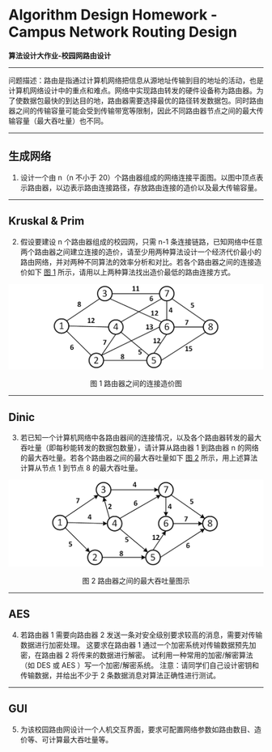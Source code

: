 #  Algorithm Design Homework - Campus Network Routing Design

**算法设计大作业-校园网路由设计**

---

问题描述：路由是指通过计算机网络把信息从源地址传输到目的地址的活动，也是计算机网络设计中的重点和难点。网络中实现路由转发的硬件设备称为路由器。为了使数据包最快的到达目的地，路由器需要选择最优的路径转发数据包。同时路由器之间的传输容量可能会受到传输带宽等限制，因此不同路由器节点之间的最大传输容量（最大吞吐量）也不同。

---

## 生成网络

1. 设计一个由 n（n 不小于 20）个路由器组成的网络连接平面图。以图中顶点表示路由器，以边表示路由连接路径，存放路由连接的造价以及最大传输容量。

---

## Kruskal & Prim

2. 假设要建设 n 个路由器组成的校园网，只需 n-1 条连接链路，已知网络中任意两个路由器之间建立连接的造价，请至少用两种算法设计一个经济代价最小的路由网络，并对两种不同算法的效率分析和对比。若各个路由器之间的连接造价如下 [图 1](#fig1) 所示，请用以上两种算法找出造价最低的路由连接方式。

![image-20231109164728624](img/image-20231109164728624.png)

<center id="fig1">图 1 路由器之间的连接造价图</center>

---

## Dinic

3. 若已知一个计算机网络中各路由器间的连接情况，以及各个路由器转发的最大吞吐量（即每秒能转发的数据包数量），请计算从路由器 1 到路由器 n 的网络的最大吞吐量。若各个路由器之间的最大吞吐量如下 [图 2](#fig2) 所示，用上述算法计算从节点 1 到节点 8 的最大吞吐量。

![image-20231109164831600](img/image-20231109164831600.png)

<center id="fig2">图 2 路由器之间的最大吞吐量图示</center>

---

## AES

4. 若路由器 1 需要向路由器 2 发送一条对安全级别要求较高的消息，需要对传输数据进行加密处理。
这要求在路由器 1 通过一个加密系统对传输数据预先加密，在路由器 2 将传来的数据进行解密。
试利用一种常用的加密/解密算法（如 DES 或 AES ）写一个加密/解密系统。
注意：请同学们自己设计密钥和传输数据，并给出不少于 2 条数据消息对算法正确性进行测试。

---

## GUI

5. 为该校园路由网设计一个人机交互界面，要求可配置网络参数如路由数目、造价等、可计算最大吞吐量等。
